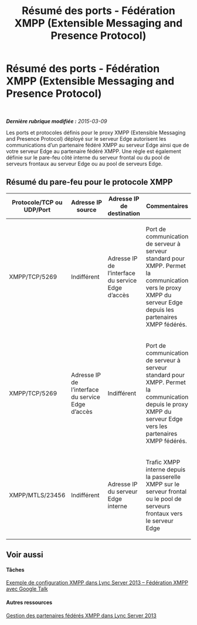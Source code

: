 ﻿---
title: Résumé des ports - Fédération XMPP (Extensible Messaging and Presence Protocol)
TOCTitle: Résumé des ports - Fédération XMPP (Extensible Messaging and Presence Protocol)
ms:assetid: 62e98fab-7add-4983-a3fa-dbe74e1c3849
ms:mtpsurl: https://technet.microsoft.com/fr-fr/library/JJ618371(v=OCS.15)
ms:contentKeyID: 49297409
ms.date: 05/20/2016
mtps_version: v=OCS.15
ms.translationtype: HT
---

# Résumé des ports - Fédération XMPP (Extensible Messaging and Presence Protocol)

 

_**Dernière rubrique modifiée :** 2015-03-09_

Les ports et protocoles définis pour le proxy XMPP (Extensible Messaging and Presence Protocol) déployé sur le serveur Edge autorisent les communications d’un partenaire fédéré XMPP au serveur Edge ainsi que de votre serveur Edge au partenaire fédéré XMPP. Une règle est également définie sur le pare-feu côté interne du serveur frontal ou du pool de serveurs frontaux au serveur Edge ou au pool de serveurs Edge.

## Résumé du pare-feu pour le protocole XMPP


<table>
<colgroup>
<col style="width: 25%" />
<col style="width: 25%" />
<col style="width: 25%" />
<col style="width: 25%" />
</colgroup>
<thead>
<tr class="header">
<th>Protocole/TCP ou UDP/Port</th>
<th>Adresse IP source</th>
<th>Adresse IP de destination</th>
<th>Commentaires</th>
</tr>
</thead>
<tbody>
<tr class="odd">
<td><p>XMPP/TCP/5269</p></td>
<td><p>Indifférent</p></td>
<td><p>Adresse IP de l’interface du service Edge d’accès</p></td>
<td><p>Port de communication de serveur à serveur standard pour XMPP. Permet la communication vers le proxy XMPP du serveur Edge depuis les partenaires XMPP fédérés.</p></td>
</tr>
<tr class="even">
<td><p>XMPP/TCP/5269</p></td>
<td><p>Adresse IP de l’interface du service Edge d’accès</p></td>
<td><p>Indifférent</p></td>
<td><p>Port de communication de serveur à serveur standard pour XMPP. Permet la communication depuis le proxy XMPP du serveur Edge vers les partenaires XMPP fédérés.</p></td>
</tr>
<tr class="odd">
<td><p>XMPP/MTLS/23456</p></td>
<td><p>Indifférent</p></td>
<td><p>Adresse IP du serveur Edge interne</p></td>
<td><p>Trafic XMPP interne depuis la passerelle XMPP sur le serveur frontal ou le pool de serveurs frontaux vers le serveur Edge</p></td>
</tr>
</tbody>
</table>


## Voir aussi

#### Tâches

[Exemple de configuration XMPP dans Lync Server 2013 – Fédération XMPP avec Google Talk](lync-server-2013-example-xmpp-configuration-–-xmpp-federation-with-google-talk.md)  

#### Autres ressources

[Gestion des partenaires fédérés XMPP dans Lync Server 2013](lync-server-2013-manage-xmpp-federated-partners-for-your-organization.md)

